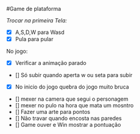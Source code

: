 #Game de plataforma

_Trocar na primeira Tela:_
- [x] A,S,D,W para Wasd
- [x] Pula para pular

No jogo:
- [x] Verificar a animação parado
- [] Só subir quando aperta w ou seta para subir
- [x] No inicio do jogo quebra do jogo muito bruca
- [] mexer na camera que segui o personagem
- [] mexer no pulo na hora que mata um mosntro
- [] Fazer uma arte para pontos
- [] Não travar quando encosta nas paredes
- [] Game ouver e Win mostrar a pontuação 
